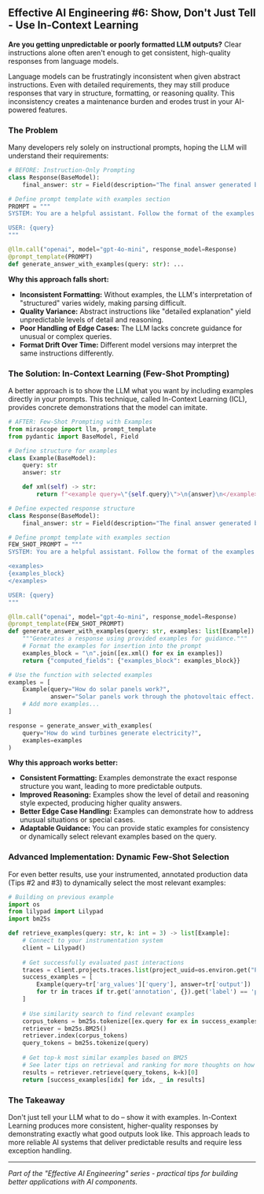 ## Effective AI Engineering #6: Show, Don't Just Tell - Use In-Context Learning

**Are you getting unpredictable or poorly formatted LLM outputs?** Clear instructions alone often aren't enough to get consistent, high-quality responses from language models.

Language models can be frustratingly inconsistent when given abstract instructions. Even with detailed requirements, they may still produce responses that vary in structure, formatting, or reasoning quality. This inconsistency creates a maintenance burden and erodes trust in your AI-powered features.

### The Problem

Many developers rely solely on instructional prompts, hoping the LLM will understand their requirements:

```python
# BEFORE: Instruction-Only Prompting
class Response(BaseModel):
    final_answer: str = Field(description="The final answer generated by the assistant.")

# Define prompt template with examples section
PROMPT = """
SYSTEM: You are a helpful assistant. Follow the format of the examples provided.

USER: {query}
"""

@llm.call("openai", model="gpt-4o-mini", response_model=Response)
@prompt_template(PROMPT)
def generate_answer_with_examples(query: str): ...
```

**Why this approach falls short:**

- **Inconsistent Formatting:** Without examples, the LLM's interpretation of "structured" varies widely, making parsing difficult.
- **Quality Variance:** Abstract instructions like "detailed explanation" yield unpredictable levels of detail and reasoning.
- **Poor Handling of Edge Cases:** The LLM lacks concrete guidance for unusual or complex queries.
- **Format Drift Over Time:** Different model versions may interpret the same instructions differently.

### The Solution: In-Context Learning (Few-Shot Prompting)

A better approach is to show the LLM what you want by including examples directly in your prompts. This technique, called In-Context Learning (ICL), provides concrete demonstrations that the model can imitate.

```python
# AFTER: Few-Shot Prompting with Examples
from mirascope import llm, prompt_template
from pydantic import BaseModel, Field

# Define structure for examples
class Example(BaseModel):
    query: str
    answer: str

    def xml(self) -> str:
        return f"<example query=\"{self.query}\">\n{answer}\n</example>"

# Define expected response structure
class Response(BaseModel):
    final_answer: str = Field(description="The final answer generated by the assistant.")

# Define prompt template with examples section
FEW_SHOT_PROMPT = """
SYSTEM: You are a helpful assistant. Follow the format of the examples provided.

<examples>
{examples_block}
</examples>

USER: {query}
"""

@llm.call("openai", model="gpt-4o-mini", response_model=Response)
@prompt_template(FEW_SHOT_PROMPT)
def generate_answer_with_examples(query: str, examples: list[Example]):
    """Generates a response using provided examples for guidance."""
    # Format the examples for insertion into the prompt
    examples_block = "\n".join([ex.xml() for ex in examples])
    return {"computed_fields": {"examples_block": examples_block}}

# Use the function with selected examples
examples = [
    Example(query="How do solar panels work?", 
            answer="Solar panels work through the photovoltaic effect. When sunlight hits the semiconductor materials in the panel, it knocks electrons loose, generating electricity. This direct current (DC) is then converted to alternating current (AC) for home use."),
    # Add more examples...
]

response = generate_answer_with_examples(
    query="How do wind turbines generate electricity?",
    examples=examples
)
```

**Why this approach works better:**

- **Consistent Formatting:** Examples demonstrate the exact response structure you want, leading to more predictable outputs.
- **Improved Reasoning:** Examples show the level of detail and reasoning style expected, producing higher quality answers.
- **Better Edge Case Handling:** Examples can demonstrate how to address unusual situations or special cases.
- **Adaptable Guidance:** You can provide static examples for consistency or dynamically select relevant examples based on the query.

### Advanced Implementation: Dynamic Few-Shot Selection

For even better results, use your instrumented, annotated production data (Tips #2 and #3) to dynamically select the most relevant examples:

```python
# Building on previous example
import os
from lilypad import Lilypad
import bm25s

def retrieve_examples(query: str, k: int = 3) -> list[Example]:
    # Connect to your instrumentation system
    client = Lilypad()
    
    # Get successfully evaluated past interactions
    traces = client.projects.traces.list(project_uuid=os.environ.get("PROJECT_ID"))
    success_examples = [
        Example(query=tr['arg_values']['query'], answer=tr['output'])
        for tr in traces if tr.get('annotation', {}).get('label') == 'pass'
    ]
    
    # Use similarity search to find relevant examples
    corpus_tokens = bm25s.tokenize([ex.query for ex in success_examples])
    retriever = bm25s.BM25()
    retriever.index(corpus_tokens)
    query_tokens = bm25s.tokenize(query)
    
    # Get top-k most similar examples based on BM25
    # See later tips on retrieval and ranking for more thoughts on how to select examples!
    results = retriever.retrieve(query_tokens, k=k)[0]
    return [success_examples[idx] for idx, _ in results]
```

### The Takeaway

Don't just tell your LLM what to do – show it with examples. In-Context Learning produces more consistent, higher-quality responses by demonstrating exactly what good outputs look like. This approach leads to more reliable AI systems that deliver predictable results and require less exception handling.

---
*Part of the "Effective AI Engineering" series - practical tips for building better applications with AI components.*